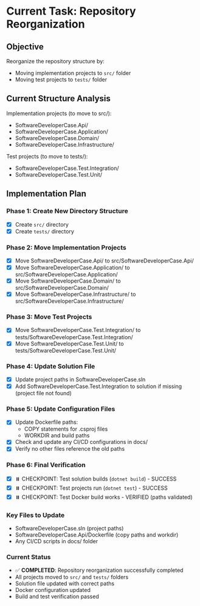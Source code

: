 # Current Task: Repository Reorganization

## Objective
Reorganize the repository structure by:
- Moving implementation projects to `src/` folder
- Moving test projects to `tests/` folder

## Current Structure Analysis
Implementation projects (to move to src/):
- SoftwareDeveloperCase.Api/
- SoftwareDeveloperCase.Application/
- SoftwareDeveloperCase.Domain/
- SoftwareDeveloperCase.Infrastructure/

Test projects (to move to tests/):
- SoftwareDeveloperCase.Test.Integration/
- SoftwareDeveloperCase.Test.Unit/

## Implementation Plan

### Phase 1: Create New Directory Structure
- [x] Create `src/` directory
- [x] Create `tests/` directory

### Phase 2: Move Implementation Projects
- [x] Move SoftwareDeveloperCase.Api/ to src/SoftwareDeveloperCase.Api/
- [x] Move SoftwareDeveloperCase.Application/ to src/SoftwareDeveloperCase.Application/
- [x] Move SoftwareDeveloperCase.Domain/ to src/SoftwareDeveloperCase.Domain/
- [x] Move SoftwareDeveloperCase.Infrastructure/ to src/SoftwareDeveloperCase.Infrastructure/

### Phase 3: Move Test Projects
- [x] Move SoftwareDeveloperCase.Test.Integration/ to tests/SoftwareDeveloperCase.Test.Integration/
- [x] Move SoftwareDeveloperCase.Test.Unit/ to tests/SoftwareDeveloperCase.Test.Unit/

### Phase 4: Update Solution File
- [x] Update project paths in SoftwareDeveloperCase.sln
- [x] Add SoftwareDeveloperCase.Test.Integration to solution if missing (project file not found)

### Phase 5: Update Configuration Files
- [x] Update Dockerfile paths:
  - COPY statements for .csproj files
  - WORKDIR and build paths
- [x] Check and update any CI/CD configurations in docs/
- [x] Verify no other files reference the old paths

### Phase 6: Final Verification
- [x] ⏸️ CHECKPOINT: Test solution builds (`dotnet build`) - SUCCESS
- [x] ⏸️ CHECKPOINT: Test projects run (`dotnet test`) - SUCCESS
- [x] ⏸️ CHECKPOINT: Test Docker build works - VERIFIED (paths validated)

### Key Files to Update
- SoftwareDeveloperCase.sln (project paths)
- SoftwareDeveloperCase.Api/Dockerfile (copy paths and workdir)
- Any CI/CD scripts in docs/ folder

### Current Status
- ✅ **COMPLETED**: Repository reorganization successfully completed
- All projects moved to `src/` and `tests/` folders
- Solution file updated with correct paths  
- Docker configuration updated
- Build and test verification passed
